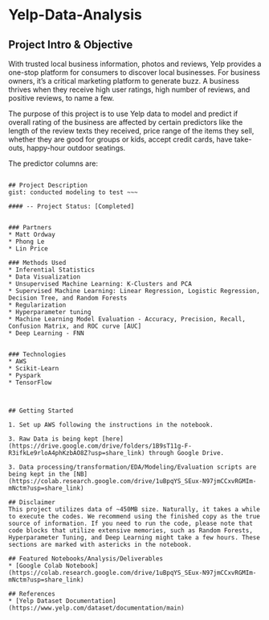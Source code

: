 # Yelp-Data-Analysis

## Project Intro & Objective
With trusted local business information, photos and reviews, Yelp provides a one-stop platform for consumers to discover local businesses. For business owners, it’s a critical marketing platform to generate buzz. A business thrives when they receive high user ratings, high number of reviews, and positive reviews, to name a few. 

The purpose of this project is to use Yelp data to model and predict if overall rating of the business are affected by certain predictors like the length of the review texts they received, price range of the items they sell, whether they are good for groups or kids, accept credit cards, have take-outs, happy-hour outdoor seatings. 

The predictor columns are:
```"review_count", "price_range", "good_for_groups", "accepts_credit_card", "has_take_out", "has_outdoor_seating", "good_for_kids", "has_reservations", "has_happy_hour", "review_length

## Project Description
gist: conducted modeling to test ~~~ 

#### -- Project Status: [Completed]


### Partners
* Matt Ordway
* Phong Le
* Lin Price

### Methods Used
* Inferential Statistics
* Data Visualization
* Unsupervised Machine Learning: K-Clusters and PCA
* Supervised Machine Learning: Linear Regression, Logistic Regression, Decision Tree, and Random Forests
* Regularization
* Hyperparameter tuning
* Machine Learning Model Evaluation - Accuracy, Precision, Recall, Confusion Matrix, and ROC curve [AUC]
* Deep Learning - FNN


### Technologies
* AWS
* Scikit-Learn
* Pyspark
* TensorFlow



## Getting Started

1. Set up AWS following the instructions in the notebook.

3. Raw Data is being kept [here](https://drive.google.com/drive/folders/1B9sT11g-F-R3ifkLe9rloA4phKzbAO8Z?usp=share_link) through Google Drive.
    
3. Data processing/transformation/EDA/Modeling/Evaluation scripts are being kept in the [NB](https://colab.research.google.com/drive/1uBpqYS_SEux-N97jmCCxvRGMIm-mNctm?usp=share_link)

## Disclaimer
This project utilizes data of ~450MB size. Naturally, it takes a while to execute the codes. We recommend using the finished copy as the true source of information. If you need to run the code, please note that code blocks that utilize extensive memories, such as Random Forests, Hyperparameter Tuning, and Deep Learning might take a few hours. These sections are marked with astericks in the notebook.

## Featured Notebooks/Analysis/Deliverables
* [Google Colab Notebook](https://colab.research.google.com/drive/1uBpqYS_SEux-N97jmCCxvRGMIm-mNctm?usp=share_link)

## References
* [Yelp Dataset Documentation](https://www.yelp.com/dataset/documentation/main)
